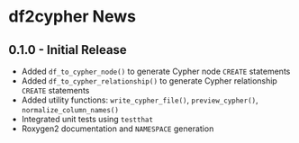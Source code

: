 # df2cypher News

## 0.1.0 - Initial Release
- Added `df_to_cypher_node()` to generate Cypher node `CREATE` statements
- Added `df_to_cypher_relationship()` to generate Cypher relationship `CREATE` statements
- Added utility functions: `write_cypher_file()`, `preview_cypher()`, `normalize_column_names()`
- Integrated unit tests using `testthat`
- Roxygen2 documentation and `NAMESPACE` generation